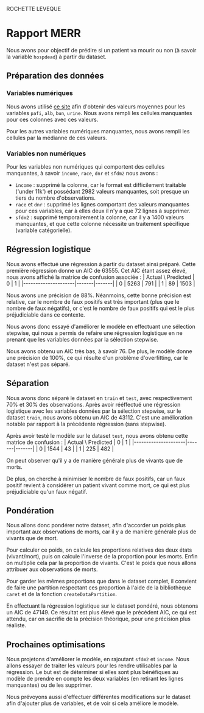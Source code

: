 ROCHETTE LEVEQUE
# Rapport MERR

Nous avons pour objectif de prédire si un patient va mourir ou non (à savoir la variable `hospdead`) à partir du dataset.

## Préparation des données

### Variables numériques

Nous avons utilisé [ce site](https://hbiostat.org/data/repo/supportdesc) afin d'obtenir des valeurs moyennes pour les variables `pafi`, `alb`, `bun`, `urine`. Nous avons rempli les cellules manquantes pour ces colonnes avec ces valeurs.

Pour les autres variables numériques manquantes, nous avons rempli les cellules par la médianne de ces valeurs.

### Variables non numériques

Pour les variables non numériques qui comportent des cellules manquantes, à savoir `income`, `race`, `dnr` et `sfdm2` nous avons :
- `income` : supprimé la colonne, car le format est difficilement traitable ('under 11k') et possédant 2982 valeurs manquantes, soit presque un tiers du nombre d'observations.
- `race` et `dnr` : supprimé les lignes comportant des valeurs manquantes pour ces variables, car à elles deux il n'y a que 72 lignes à supprimer.
- `sfdm2` : supprimé temporairement la colonne, car il y a 1400 valeurs manquantes, et que cette colonne nécessite un traitement spécifique (variable catégorielle).

## Régression logistique

Nous avons effectué une régression à partir du dataset ainsi préparé. Cette première régression donne un AIC de 63555. Cet AIC étant assez élevé, nous avons affiché la matrice de confusion associée : 
| Actual \ Predicted |   0   |   1   |
|---------------------|-------|-------|
| 0                  | 5263  |  791  |
| 1                  |   89  | 1503  |

Nous avons une précision de 88%. Néanmoins, cette bonne précision est relative, car le nombre de faux positifs est très important (plus que le nombre de faux négatifs), or c'est le nombre de faux positifs qui est le plus préjudiciable dans ce contexte.

Nous avons donc essayé d'améliorer le modèle en effectuant une sélection stepwise, qui nous a permis de refaire une régression logistique en ne prenant que les variables données par la sélection stepwise.

Nous avons obtenu un AIC très bas, à savoir 76. De plus, le modèle donne une précision de 100%, ce qui résulte d'un problème d'overfitting, car le dataset n'est pas séparé.

## Séparation

Nous avons donc séparé le dataset en `train` et `test`, avec respectivement 70% et 30% des observations. Après avoir rééffectué une régression logistique avec les variables données par la sélection stepwise, sur le dataset `train`, nous avons obtenu un AIC de 43112. C'est une amélioration notable par rapport à la précédente régression (sans stepwise).

Après avoir testé le modèle sur le dataset `test`, nous avons obtenu cette matrice de confusion :
| Actual \ Predicted |   0   |   1   |
|---------------------|-------|-------|
| 0                  | 1544  |  43  |
| 1                  |   225  | 482  |

On peut observer qu'il y a de manière générale plus de vivants que de morts.

De plus, on cherche à minimiser le nombre de faux positifs, car un faux positif revient à considérer un patient vivant comme mort, ce qui est plus préjudiciable qu'un faux négatif.

## Pondération

Nous allons donc pondérer notre dataset, afin d'accorder un poids plus important aux observations de morts, car il y a de manière générale plus de vivants que de mort.

Pour calculer ce poids, on calcule les proportions relatives des deux états (vivant/mort), puis on calcule l'inverse de la proportion pour les morts. Enfin on multiplie cela par la proportion de vivants. C'est le poids que nous allons attribuer aux observations de morts.

Pour garder les mêmes proportions que dans le dataset complet, il convient de faire une partition respectant ces proportion à l'aide de la bibliothèque `caret` et de la fonction `createDataPartition`.

En effectuant la régression logistique sur le dataset pondéré, nous obtenons un AIC de 47149. Ce résultat est plus élevé que le précédent AIC, ce qui est attendu, car on sacrifie de la précision théorique, pour une précision plus réaliste.

## Prochaines optimisations

Nous projetons d'améliorer le modèle, en rajoutant `sfdm2` et `income`. Nous allons essayer de traiter les valeurs pour les rendre utilisables par la régression. Le but est de déterminer si elles sont plus bénéfiques au modèle de prendre en compte les deux variables (en retirant les lignes manquantes) ou de les supprimer. 

Nous prévoyons aussi d'effectuer différentes modifications sur le dataset afin d'ajouter plus de variables, et de voir si cela améliore le modèle.